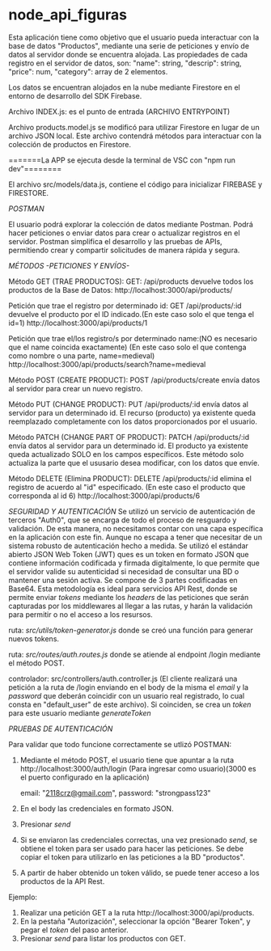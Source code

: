 # node_api_figuras

Esta aplicación tiene como objetivo que el usuario pueda interactuar con la base de datos "Productos", mediante una serie de peticiones y envío de datos al servidor donde se encuentra alojada. 
Las propiedades de cada registro en el servidor de datos, son:
"name": string,
"descrip": string, 
"price": num,
"category": array de 2 elementos.

Los datos se encuentran alojados en la nube mediante Firestore en el entorno de desarrollo del SDK Firebase.

Archivo INDEX.js: es el punto de entrada (ARCHIVO ENTRYPOINT)

Archivo products.model.js se modificó para utilizar Firestore en lugar de un archivo JSON local. Este archivo contendrá métodos para interactuar con la colección de productos en Firestore.


=======La APP se ejecuta desde la terminal de VSC con "npm run dev"========


El archivo src/models/data.js, contiene el código para inicializar FIREBASE y FIRESTORE.


_POSTMAN_

El usuario podrá explorar la colección de datos mediante Postman. Podrá hacer peticiones o enviar datos para crear o actualizar registros en el servidor.
Postman simplifica el desarrollo y las pruebas de APIs, permitiendo crear y compartir solicitudes de manera rápida y segura.

_MÉTODOS -PETICIONES Y ENVÍOS-_

Método GET (TRAE PRODUCTOS):
GET: /api/products devuelve todos los productos de la Base de Datos:
http://localhost:3000/api/products/

Petición que trae el registro por determinado id:
GET /api/products/:id devuelve el producto por el ID indicado.(En este caso solo el que tenga el id=1)
http://localhost:3000/api/products/1

Petición que trae el/los registro/s por determinado name:(NO es necesario que el name coincida exactamente)
(En este caso solo el que contenga como nombre o una parte, name=medieval)
http://localhost:3000/api/products/search?name=medieval

Método POST (CREATE PRODUCT):
POST /api/products/create envía datos al servidor para crear un nuevo registro.

Método PUT (CHANGE PRODUCT):
PUT /api/products/:id envía datos al servidor para un determinado id. El recurso (producto) ya existente queda reemplazado completamente con los datos proporcionados por el usuario.

Método PATCH (CHANGE PART OF PRODUCT):
PATCH /api/products/:id envía datos al servidor para un determinado id. El producto ya existente queda actualizado SOLO en los campos específicos. Este método solo actualiza la parte que el ususario desea modificar, con los datos que envíe.

Método DELETE (Elimina PRODUCT):
DELETE /api/products/:id elimina el registro de acuerdo al "id" especificado.
(En este caso el producto que corresponda al id 6)
http://localhost:3000/api/products/6

_SEGURIDAD Y AUTENTICACIÓN_
Se utilizó un servicio de autenticación de terceros "Auth0", que se encarga de todo el proceso de resguardo y validación. De esta manera, no necesitamos contar con una capa específica en la aplicación con este fin. Aunque no escapa a tener que necesitar de un sistema robusto de autenticación hecho a medida.
Se utilizó el estándar abierto JSON Web Token (JWT) ques es un token en formato JSON que contiene información codificada y firmada digitalmente, lo que permite que el servidor valide su autenticidad si necesidad de consultar una BD o mantener una sesión activa. Se compone de 3 partes codificadas en Base64.
Esta metodología es ideal para servicios API Rest, donde se permite enviar _tokens_ mediante los _headers_ de las peticiones que serán capturadas por los middlewares al llegar a las rutas, y harán la validación para permitir o no el acceso a los resursos.

ruta: _src/utils/token-generator.js_ donde se creó una función para generar nuevos tokens.

ruta: _src/routes/auth.routes.js_ donde se atiende al endpoint /login mediante el método POST.

controlador: src/controllers/auth.controller.js    (El cliente realizará una petición a la ruta de /login enviando en el body de la misma el _email_ y la _password_ que deberán coincidir con un usuario real registrado, lo cual consta en "default_user" de este archivo). Si coinciden, se crea un _token_ para este usuario mediante _generateToken_

_PRUEBAS DE AUTENTICACIÓN_

Para validar que todo funcione correctamente se utlizó POSTMAN:
1) Mediante el método POST, el usuario tiene que apuntar a la ruta http://localhost:3000/auth/login (Para ingresar como usuario)(3000 es el puerto configurado en la aplicación)

    email: "2118crz@gmail.com",
    password: "strongpass123"

    
2) En el body las credenciales en formato JSON.
3) Presionar _send_ 
4) Si se enviaron las credenciales correctas, una vez presionado _send_, se obtiene el token para ser usado para
hacer las peticiones. Se debe copiar el token para utilizarlo en las peticiones a la BD "productos".
5) A partir de haber obtenido un token válido, se puede tener acceso a los productos de la API Rest.

Ejemplo:   
1) Realizar una petición GET a la ruta http://localhost:3000/api/products.
2) En la pestaña "Autorización", seleccionar la opción "Bearer Token", y pegar el _token_ del paso anterior.
3) Presionar _send_ para listar los productos con GET.